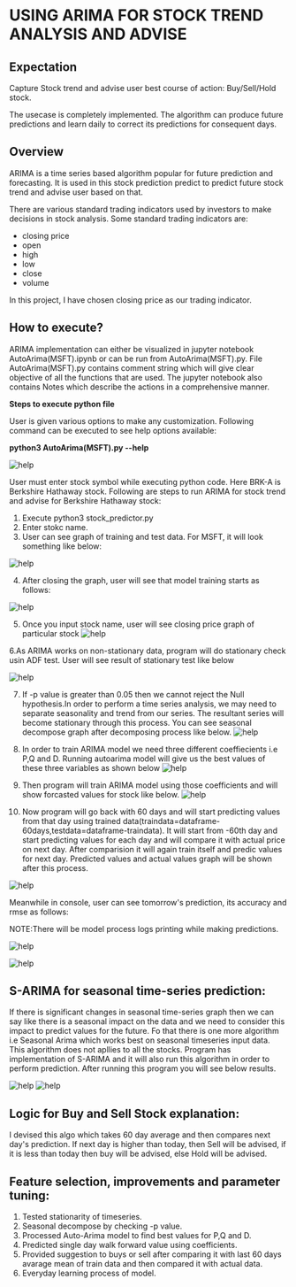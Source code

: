 # USING ARIMA FOR STOCK TREND ANALYSIS AND ADVISE

## Expectation

Capture Stock trend and advise user best course of action: Buy/Sell/Hold stock.

The usecase is completely implemented. The algorithm can  produce future predictions and learn daily to correct its predictions for consequent days. 

## Overview

ARIMA is a time series based algorithm popular for future prediction and forecasting. It is used in this stock prediction predict to predict future stock trend and advise user based on that. 

There are various standard trading indicators used by investors to make decisions in stock analysis. Some standard trading indicators are:
* closing price
* open
* high
* low
* close
* volume

In this project, I have chosen closing price as our trading indicator.

## How to execute?

ARIMA implementation can either be visualized in jupyter notebook AutoArima(MSFT).ipynb or can be run from AutoArima(MSFT).py. File AutoArima(MSFT).py contains comment string which will give clear objective of all the functions that are used. The jupyter notebook also contains Notes which describe the actions in a comprehensive manner.  

**Steps to execute python file**

User is given various options to make any customization. Following command can be executed to see help options available:

**python3 AutoArima(MSFT).py --help**

![help](images/file_help.png)

User must enter stock symbol while executing python code. Here BRK-A is Berkshire Hathaway stock.
Following are steps to run ARIMA for stock trend and advise for Berkshire Hathaway stock:

1. Execute python3 stock_predictor.py 
2. Enter stokc name.
3. User can see graph of training and test data. For MSFT, it will look something like below:

![help](images/traintest.png)


4. After closing the graph, user will see that model training starts as follows:

![help](images/userinput.png)

5. Once you input stock name, user will see closing price graph of particular stock
![help](images/Stock_Close.png.png)

6.As ARIMA works on non-stationary data, program will do stationary check usin ADF test. User will see result of stationary test like below

![help](images/Stationary_Test_Result.png)

7. If -p value is greater than 0.05 then we cannot reject the Null hypothesis.In order to perform a time series analysis, we may need to separate seasonality and trend from our series. The resultant series will become stationary through this process. You can see seasonal decompose graph after decomposing process like below.
![help](images/seasonal_decompose.png)

8. In order to train ARIMA model we need three different coeffiecients i.e P,Q and D. Running autoarima model will give us the best values of these three variables as shown below
![help](images/Auto-Arima-Coefficient.png)

9. Then program will train ARIMA model using those coefficients and will show forcasted values for stock like below.
  ![help](images/Forecasted_Values_Arima.png)
  
10. Now program will go back with 60 days and will start predicting values from that day using trained data(traindata=dataframe-60days,testdata=dataframe-traindata). It will start from -60th day and start predicting values for each day and will compare it with actual price on next day. After comparision it will again train itself and predic values for next day. Predicted values and actual values graph will be shown after this process.

 ![help](images/ARIMA_Predicted_vs_Actual.png)

Meanwhile in console, user can see tomorrow's prediction, its accuracy and rmse as follows:

NOTE:There will be model process logs printing while making predictions.

![help](images/Suggestion.png)

![help](images/performance_result.png)


## S-ARIMA for seasonal time-series prediction:
If there is significant changes in seasonal time-series graph then we can say like there is a seasonal impact on the data and we need to consider this impact to predict values for the future. Fo that there is one more algorithm i.e Seasonal Arima which works best on seasonal timeseries input data. This algorithm does not apllies to all the stocks. Program has implementation of S-ARIMA and it will also run this algorithm in order to perform prediction. After running this program you will see below results.

![help](images/S-Arima_performance_report.png)
![help](images/S-Arima-Result.png)

## Logic for Buy and Sell Stock explanation:

I devised this algo which takes 60 day average and then compares next day's prediction. If next day is higher than today, then Sell will be advised, if it is less than today then buy will be advised, else Hold will be advised.

## Feature selection, improvements and parameter tuning:

1. Tested stationarity of timeseries.
2. Seasonal decompose by checking -p value.
3. Processed Auto-Arima model to find best values for P,Q and D.
4. Predicted single day walk forward value using coefficients.
5. Provided suggestion to buys or sell after comparing it with last 60 days avarage mean of train data and then compared it with actual data.
6. Everyday learning process of model.
